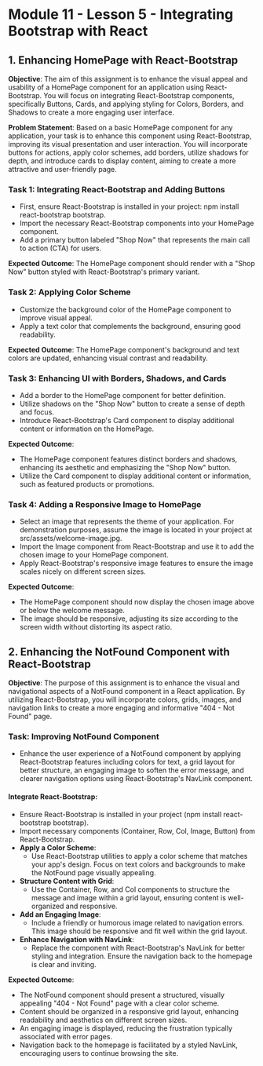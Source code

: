 # Module 11 - Lesson 5 - Integrating Bootstrap with React

## 1. Enhancing HomePage with React-Bootstrap

**Objective**: The aim of this assignment is to enhance the visual appeal and usability of a HomePage component for an application using React-Bootstrap. You will focus on integrating React-Bootstrap components, specifically Buttons, Cards, and applying styling for Colors, Borders, and Shadows to create a more engaging user interface.

**Problem Statement**: Based on a basic HomePage component for any application, your task is to enhance this component using React-Bootstrap, improving its visual presentation and user interaction. You will incorporate buttons for actions, apply color schemes, add borders, utilize shadows for depth, and introduce cards to display content, aiming to create a more attractive and user-friendly page.

### Task 1: Integrating React-Bootstrap and Adding Buttons

- First, ensure React-Bootstrap is installed in your project: npm install react-bootstrap bootstrap.
- Import the necessary React-Bootstrap components into your HomePage component.
- Add a primary button labeled "Shop Now" that represents the main call to action (CTA) for users. 

**Expected Outcome**: The HomePage component should render with a "Shop Now" button styled with React-Bootstrap's primary variant.

### Task 2: Applying Color Scheme

- Customize the background color of the HomePage component to improve visual appeal.
- Apply a text color that complements the background, ensuring good readability. 

**Expected Outcome**: The HomePage component's background and text colors are updated, enhancing visual contrast and readability.

### Task 3: Enhancing UI with Borders, Shadows, and Cards

- Add a border to the HomePage component for better definition.
- Utilize shadows on the "Shop Now" button to create a sense of depth and focus.
- Introduce React-Bootstrap's Card component to display additional content or information on the HomePage. 

**Expected Outcome**:
- The HomePage component features distinct borders and shadows, enhancing its aesthetic and emphasizing the "Shop Now" button.
- Utilize the Card component to display additional content or information, such as featured products or promotions.

### Task 4: Adding a Responsive Image to HomePage

- Select an image that represents the theme of your application. For demonstration purposes, assume the image is located in your project at src/assets/welcome-image.jpg.
- Import the Image component from React-Bootstrap and use it to add the chosen image to your HomePage component.
- Apply React-Bootstrap's responsive image features to ensure the image scales nicely on different screen sizes.

**Expected Outcome**:
- The HomePage component should now display the chosen image above or below the welcome message.
- The image should be responsive, adjusting its size according to the screen width without distorting its aspect ratio.

## 2. Enhancing the NotFound Component with React-Bootstrap

**Objective**: The purpose of this assignment is to enhance the visual and navigational aspects of a NotFound component in a React application. By utilizing React-Bootstrap, you will incorporate colors, grids, images, and navigation links to create a more engaging and informative "404 - Not Found" page.

### Task: Improving NotFound Component 

- Enhance the user experience of a NotFound component by applying React-Bootstrap features including colors for text, a grid layout for better structure, an engaging image to soften the error message, and clearer navigation options using React-Bootstrap's NavLink component.

#### Integrate React-Bootstrap:

- Ensure React-Bootstrap is installed in your project (npm install react-bootstrap bootstrap).
- Import necessary components (Container, Row, Col, Image, Button) from React-Bootstrap.
- **Apply a Color Scheme**:
    - Use React-Bootstrap utilities to apply a color scheme that matches your app's design. Focus on text colors and backgrounds to make the NotFound page visually appealing.
- **Structure Content with Grid**:
    - Use the Container, Row, and Col components to structure the message and image within a grid layout, ensuring content is well-organized and responsive.
-  **Add an Engaging Image**:
    - Include a friendly or humorous image related to navigation errors. This image should be responsive and fit well within the grid layout.
- **Enhance Navigation with NavLink**:
    - Replace the <Link> component with React-Bootstrap's NavLink for better styling and integration. Ensure the navigation back to the homepage is clear and inviting.

**Expected Outcome**:

- The NotFound component should present a structured, visually appealing "404 - Not Found" page with a clear color scheme.
- Content should be organized in a responsive grid layout, enhancing readability and aesthetics on different screen sizes.
- An engaging image is displayed, reducing the frustration typically associated with error pages.
- Navigation back to the homepage is facilitated by a styled NavLink, encouraging users to continue browsing the site.
